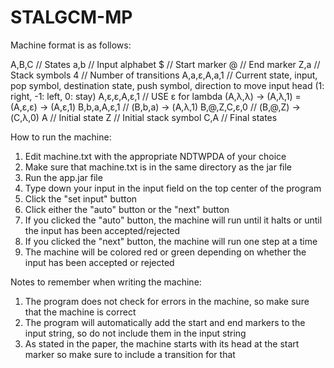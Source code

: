 # STALGCM-MP

Machine format is as follows: 

A,B,C   // States
a,b     // Input alphabet
$       // Start marker
@       // End marker
Z,a     // Stack symbols
4       // Number of transitions
A,a,ε,A,a,1    // Current state, input, pop symbol, destination state, push symbol, direction to move input head (1: right, -1: left, 0: stay)
A,ε,ε,A,ε,1    // USE ε for lambda (A,λ,λ) -> (A,λ,1) = (A,ε,ε) -> (A,ε,1)
B,b,a,A,ε,1    // (B,b,a) -> (A,λ,1)
B,@,Z,C,ε,0    // (B,@,Z) -> (C,λ,0)
A    // Initial state
Z    // Initial stack symbol
C,A    // Final states

How to run the machine:
1. Edit machine.txt with the appropriate NDTWPDA of your choice
2. Make sure that machine.txt is in the same directory as the jar file
3. Run the app.jar file
4. Type down your input in the input field on the top center of the program
5. Click the "set input" button
6. Click either the "auto" button or the "next" button
7. If you clicked the "auto" button, the machine will run until it halts or until the input has been accepted/rejected
8. If you clicked the "next" button, the machine will run one step at a time
9. The machine will be colored red or green depending on whether the input has been accepted or rejected

Notes to remember when writing the machine:
1. The program does not check for errors in the machine, so make sure that the machine is correct
2. The program will automatically add the start and end markers to the input string, so do not include them in the input string
3. As stated in the paper, the machine starts with its head at the start marker so make sure to include a transition for that